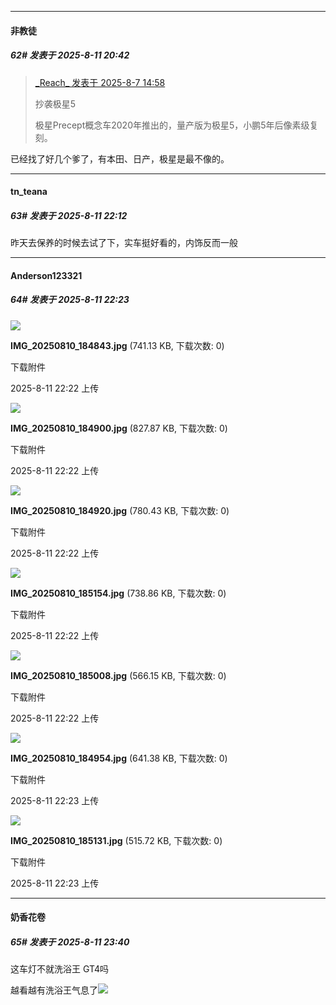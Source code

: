 ﻿
*****

####  非教徒  
##### 62#       发表于 2025-8-11 20:42

<blockquote><a href="httphttps://stage1st.com/2b/forum.php?mod=redirect&amp;goto=findpost&amp;pid=68229835&amp;ptid=2258528" target="_blank">_Reach_ 发表于 2025-8-7 14:58</a>

抄袭极星5

极星Precept概念车2020年推出的，量产版为极星5，小鹏5年后像素级复刻。</blockquote>
已经找了好几个爹了，有本田、日产，极星是最不像的。


*****

####  tn_teana  
##### 63#       发表于 2025-8-11 22:12

昨天去保养的时候去试了下，实车挺好看的，内饰反而一般


*****

####  Anderson123321  
##### 64#       发表于 2025-8-11 22:23

<img src="https://img.stage1st.com/forum/202508/11/222224bj6jnsjs4hxv2xpl.jpg" referrerpolicy="no-referrer">

<strong>IMG_20250810_184843.jpg</strong> (741.13 KB, 下载次数: 0)

下载附件

2025-8-11 22:22 上传

<img src="https://img.stage1st.com/forum/202508/11/222233cdkz9ztpv888shvv.jpg" referrerpolicy="no-referrer">

<strong>IMG_20250810_184900.jpg</strong> (827.87 KB, 下载次数: 0)

下载附件

2025-8-11 22:22 上传

<img src="https://img.stage1st.com/forum/202508/11/222239ghxpzo5x5wqpooow.jpg" referrerpolicy="no-referrer">

<strong>IMG_20250810_184920.jpg</strong> (780.43 KB, 下载次数: 0)

下载附件

2025-8-11 22:22 上传

<img src="https://img.stage1st.com/forum/202508/11/222246t63zoj5uey56jj5l.jpg" referrerpolicy="no-referrer">

<strong>IMG_20250810_185154.jpg</strong> (738.86 KB, 下载次数: 0)

下载附件

2025-8-11 22:22 上传

<img src="https://img.stage1st.com/forum/202508/11/222252qe1hf9rceslxyfkn.jpg" referrerpolicy="no-referrer">

<strong>IMG_20250810_185008.jpg</strong> (566.15 KB, 下载次数: 0)

下载附件

2025-8-11 22:22 上传

<img src="https://img.stage1st.com/forum/202508/11/222300r6cb67576p0ggvrb.jpg" referrerpolicy="no-referrer">

<strong>IMG_20250810_184954.jpg</strong> (641.38 KB, 下载次数: 0)

下载附件

2025-8-11 22:23 上传

<img src="https://img.stage1st.com/forum/202508/11/222305xi703v5evpip7e7d.jpg" referrerpolicy="no-referrer">

<strong>IMG_20250810_185131.jpg</strong> (515.72 KB, 下载次数: 0)

下载附件

2025-8-11 22:23 上传


*****

####  奶香花卷  
##### 65#       发表于 2025-8-11 23:40

这车灯不就洗浴王 GT4吗

越看越有洗浴王气息了<img src="https://static.stage1st.com/image/smiley/face2017/037.png" referrerpolicy="no-referrer">

